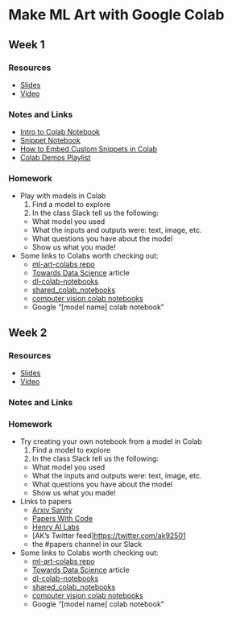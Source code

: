 # Make ML Art with Google Colab

## Week 1
### Resources
- [Slides](https://docs.google.com/presentation/d/15kvV2y0MDoJKHOMs8FWgNVGTNq6sWKA4lO6pPxdfaXw/edit?usp=sharing)
- [Video](https://youtu.be/kIz_Wn_5JHs)

### Notes and Links
- [Intro to Colab Notebook](https://github.com/dvschultz/Make-ML-Art-with-Google-Colab/blob/master/Intro_to_Colab.ipynb)
- [Snippet Notebook](https://github.com/dvschultz/Make-ML-Art-with-Google-Colab/blob/master/Snippets.ipynb)
- [How to Embed Custom Snippets in Colab](https://youtu.be/rcXrH8euKNA)
- [Colab Demos Playlist](https://www.youtube.com/playlist?list=PLWuCzxqIpJs9aFmKVP2I9_Y_23BcGk8ZE)

### Homework
- Play with models in Colab
  1. Find a model to explore
  2. In the class Slack tell us the following:
    - What model you used
    - What the inputs and outputs were: text, image, etc.
    - What questions you have about the model
    - Show us what you made!
- Some links to Colabs worth checking out:
  - [ml-art-colabs repo](https://github.com/dvschultz/ml-art-colabs)
  - [Towards Data Science](https://towardsdatascience.com/12-colab-notebooks-that-matter-e14ce1e3bdd0) article
  - [dl-colab-notebooks](https://github.com/tugstugi/dl-colab-notebooks)
  - [shared_colab_notebooks](https://www.qblocks.cloud/creators/computer-vision-google-colab-notebooks)
  - [computer vision colab notebooks](https://www.qblocks.cloud/creators/computer-vision-google-colab-notebooks)
  - Google “[model name] colab notebook”
  
## Week 2
### Resources
- [Slides](https://docs.google.com/presentation/d/19SQiCRlpzAVnrfVnpDbG5xYUrcLTABb4JPvmMfeWI7s/edit?usp=sharing)
- [Video](https://youtu.be/Ttbzf_Yue0o)

### Notes and Links

### Homework
- Try creating your own notebook from a model in Colab
  1. Find a model to explore
  2. In the class Slack tell us the following:
    - What model you used
    - What the inputs and outputs were: text, image, etc.
    - What questions you have about the model
    - Show us what you made!
- Links to papers
  - [Arxiv Sanity](http://www.arxiv-sanity.com/)
  - [Papers With Code](https://paperswithcode.com/)
  - [Henry AI Labs](https://www.youtube.com/channel/UCHB9VepY6kYvZjj0Bgxnpbw)
  - [AK’s Twitter feed]https://twitter.com/ak92501
  - the #papers channel in our Slack
- Some links to Colabs worth checking out:
  - [ml-art-colabs repo](https://github.com/dvschultz/ml-art-colabs)
  - [Towards Data Science](https://towardsdatascience.com/12-colab-notebooks-that-matter-e14ce1e3bdd0) article
  - [dl-colab-notebooks](https://github.com/tugstugi/dl-colab-notebooks)
  - [shared_colab_notebooks](https://www.qblocks.cloud/creators/computer-vision-google-colab-notebooks)
  - [computer vision colab notebooks](https://www.qblocks.cloud/creators/computer-vision-google-colab-notebooks)
  - Google “[model name] colab notebook”
  
